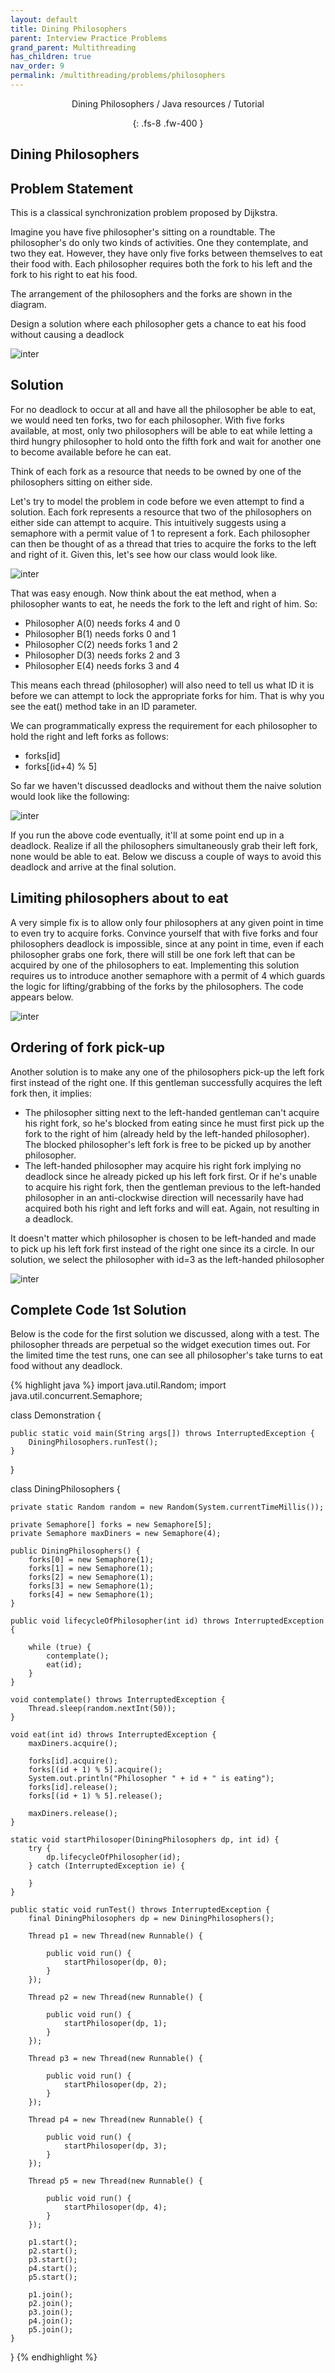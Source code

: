 ```yaml
---
layout: default
title: Dining Philosophers
parent: Interview Practice Problems
grand_parent: Multithreading
has_children: true
nav_order: 9
permalink: /multithreading/problems/philosophers
---
```

<div align="center" markdown="1">
Dining Philosophers / Java resources / Tutorial

{: .fs-8 .fw-400 }
</div>

## Dining Philosophers

## Problem Statement
This is a classical synchronization problem proposed by Dijkstra.

Imagine you have five philosopher's sitting on a roundtable. The philosopher's do only two kinds of activities. One they contemplate, and two they eat. However, they have only five forks between themselves to eat their food with. Each philosopher requires both the fork to his left and the fork to his right to eat his food.

The arrangement of the philosophers and the forks are shown in the diagram.

Design a solution where each philosopher gets a chance to eat his food without causing a deadlock

![inter](https://raw.githubusercontent.com/JavaLvivDev/prog-resources/master/resources/inter/inter39.png)

## Solution
For no deadlock to occur at all and have all the philosopher be able to eat, we would need ten forks, two for each philosopher. With five forks available, at most, only two philosophers will be able to eat while letting a third hungry philosopher to hold onto the fifth fork and wait for another one to become available before he can eat.

Think of each fork as a resource that needs to be owned by one of the philosophers sitting on either side.

Let's try to model the problem in code before we even attempt to find a solution. Each fork represents a resource that two of the philosophers on either side can attempt to acquire. This intuitively suggests using a semaphore with a permit value of 1 to represent a fork. Each philosopher can then be thought of as a thread that tries to acquire the forks to the left and right of it. Given this, let's see how our class would look like.

![inter](https://raw.githubusercontent.com/JavaLvivDev/prog-resources/master/resources/inter/inter40.png)

That was easy enough. Now think about the eat method, when a philosopher wants to eat, he needs the fork to the left and right of him. So:
* Philosopher A(0) needs forks 4 and 0
* Philosopher B(1) needs forks 0 and 1
* Philosopher C(2) needs forks 1 and 2
* Philosopher D(3) needs forks 2 and 3
* Philosopher E(4) needs forks 3 and 4

This means each thread (philosopher) will also need to tell us what ID it is before we can attempt to lock the appropriate forks for him. That is why you see the eat() method take in an ID parameter.

We can programmatically express the requirement for each philosopher to hold the right and left forks as follows:
* forks[id]
* forks[(id+4) % 5]

So far we haven't discussed deadlocks and without them the naive solution would look like the following:

![inter](https://raw.githubusercontent.com/JavaLvivDev/prog-resources/master/resources/inter/inter41.png)

If you run the above code eventually, it'll at some point end up in a deadlock. Realize if all the philosophers simultaneously grab their left fork, none would be able to eat. Below we discuss a couple of ways to avoid this deadlock and arrive at the final solution.

## Limiting philosophers about to eat
A very simple fix is to allow only four philosophers at any given point in time to even try to acquire forks. Convince yourself that with five forks and four philosophers deadlock is impossible, since at any point in time, even if each philosopher grabs one fork, there will still be one fork left that can be acquired by one of the philosophers to eat. Implementing this solution requires us to introduce another semaphore with a permit of 4 which guards the logic for lifting/grabbing of the forks by the philosophers. The code appears below.

![inter](https://raw.githubusercontent.com/JavaLvivDev/prog-resources/master/resources/inter/inter42.png)

## Ordering of fork pick-up
Another solution is to make any one of the philosophers pick-up the left fork first instead of the right one. If this gentleman successfully acquires the left fork then, it implies:
* The philosopher sitting next to the left-handed gentleman can't acquire his right fork, so he's blocked from eating since he must first pick up the fork to the right of him (already held by the left-handed philosopher). The blocked philosopher's left fork is free to be picked up by another philosopher.
* The left-handed philosopher may acquire his right fork implying no deadlock since he already picked up his left fork first. Or if he's unable to acquire his right fork, then the gentleman previous to the left-handed philosopher in an anti-clockwise direction will necessarily have had acquired both his right and left forks and will eat. Again, not resulting in a deadlock.

It doesn't matter which philosopher is chosen to be left-handed and made to pick up his left fork first instead of the right one since its a circle. In our solution, we select the philosopher with id=3 as the left-handed philosopher

![inter](https://raw.githubusercontent.com/JavaLvivDev/prog-resources/master/resources/inter/inter43.png)

## Complete Code 1st Solution
Below is the code for the first solution we discussed, along with a test. The philosopher threads are perpetual so the widget execution times out. For the limited time the test runs, one can see all philosopher's take turns to eat food without any deadlock.

{% highlight java %}
import java.util.Random;
import java.util.concurrent.Semaphore;

class Demonstration {

    public static void main(String args[]) throws InterruptedException {
        DiningPhilosophers.runTest();
    }
}

class DiningPhilosophers {

    private static Random random = new Random(System.currentTimeMillis());

    private Semaphore[] forks = new Semaphore[5];
    private Semaphore maxDiners = new Semaphore(4);

    public DiningPhilosophers() {
        forks[0] = new Semaphore(1);
        forks[1] = new Semaphore(1);
        forks[2] = new Semaphore(1);
        forks[3] = new Semaphore(1);
        forks[4] = new Semaphore(1);
    }

    public void lifecycleOfPhilosopher(int id) throws InterruptedException {

        while (true) {
            contemplate();
            eat(id);
        }
    }

    void contemplate() throws InterruptedException {
        Thread.sleep(random.nextInt(50));
    }

    void eat(int id) throws InterruptedException {
        maxDiners.acquire();

        forks[id].acquire();
        forks[(id + 1) % 5].acquire();
        System.out.println("Philosopher " + id + " is eating");
        forks[id].release();
        forks[(id + 1) % 5].release();

        maxDiners.release();
    }

    static void startPhilosoper(DiningPhilosophers dp, int id) {
        try {
            dp.lifecycleOfPhilosopher(id);
        } catch (InterruptedException ie) {

        }
    }

    public static void runTest() throws InterruptedException {
        final DiningPhilosophers dp = new DiningPhilosophers();

        Thread p1 = new Thread(new Runnable() {

            public void run() {
                startPhilosoper(dp, 0);
            }
        });

        Thread p2 = new Thread(new Runnable() {

            public void run() {
                startPhilosoper(dp, 1);
            }
        });

        Thread p3 = new Thread(new Runnable() {

            public void run() {
                startPhilosoper(dp, 2);
            }
        });

        Thread p4 = new Thread(new Runnable() {

            public void run() {
                startPhilosoper(dp, 3);
            }
        });

        Thread p5 = new Thread(new Runnable() {

            public void run() {
                startPhilosoper(dp, 4);
            }
        });

        p1.start();
        p2.start();
        p3.start();
        p4.start();
        p5.start();

        p1.join();
        p2.join();
        p3.join();
        p4.join();
        p5.join();
    }
}
{% endhighlight %}